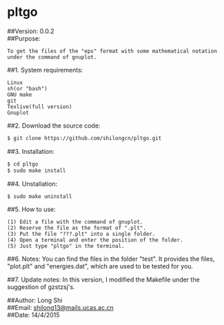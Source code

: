 
#
# pltgo        
##Version: 0.0.2      
##Purpose: 

    To get the files of the "eps" format with some mathematical notation under the command of gnuplot.    

##1. System requirements:

    Linux          
    sh(or "bash")         
    GNU make         
    git        
    Texlive(full version)      
    Gnuplot         
   
##2. Download the source code:

```bash
$ git clone https://github.com/shilongcn/pltgo.git    
```

##3. Installation:

```bash
$ cd pltgo               
$ sudo make install
```   
##4. Unstallation:

```bash
$ sudo make uninstall
```

##5. How to use:

    (1) Edit a file with the command of gnuplot.         
    (2) Reserve the file as the format of ".plt".          
    (3) Put the file "???.plt" into a single folder.       
    (4) Open a terminal and enter the position of the folder.        
    (5) Just type "pltgo" in the terminal.        

##6. Notes:
    You can find the files in the folder "test". It provides the files, "plot.plt" and "energies.dat", which are used to be tested for you.
    
##7. Update notes:
    In this version, I modified the Makefile under the suggestion of gzstzsj's.


##Author:  Long Shi         
##Email:   [shilong13@mails.ucas.ac.cn](shilong13@mails.ucas.ac.cn)      
##Date:    14/4/2015 
